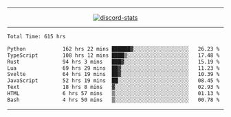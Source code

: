 <a href="https://www.github.com/ripavoid" target="_blank" rel="noreferrer">

-------

<div align='center'>
    <a href='https://discordapp.com/users/825178146797518881'>
        <img align='center' alt='discord-stats' src='https://api.discord-status.me/825178146797518881?nitro&boost=4&gradient=%231e0b1a%2C%23000000%2C%23000000%2C%23160316'></img>
    </a>
</div>

-------

<!--START_SECTION:waka-->

```txt
Total Time: 615 hrs

Python            162 hrs 22 mins ██████▓░░░░░░░░░░░░░░░░░░   26.23 %
TypeScript        108 hrs 12 mins ████▒░░░░░░░░░░░░░░░░░░░░   17.48 %
Rust              94 hrs 3 mins   ███▓░░░░░░░░░░░░░░░░░░░░░   15.19 %
Lua               69 hrs 29 mins  ██▓░░░░░░░░░░░░░░░░░░░░░░   11.23 %
Svelte            64 hrs 19 mins  ██▓░░░░░░░░░░░░░░░░░░░░░░   10.39 %
JavaScript        52 hrs 19 mins  ██░░░░░░░░░░░░░░░░░░░░░░░   08.45 %
Text              18 hrs 8 mins   ▓░░░░░░░░░░░░░░░░░░░░░░░░   02.93 %
HTML              6 hrs 57 mins   ▒░░░░░░░░░░░░░░░░░░░░░░░░   01.13 %
Bash              4 hrs 50 mins   ▒░░░░░░░░░░░░░░░░░░░░░░░░   00.78 %
```

<!--END_SECTION:waka-->

-------
